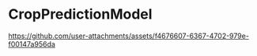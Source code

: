 # CropPredictionModel

https://github.com/user-attachments/assets/f4676607-6367-4702-979e-f00147a956da

